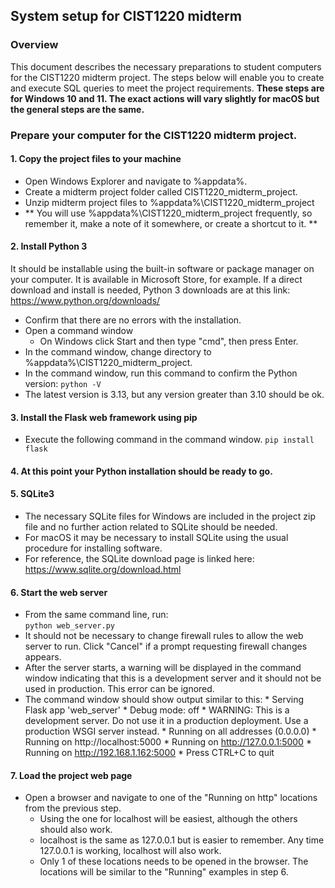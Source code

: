 ## System setup for CIST1220 midterm

### Overview
This document describes the necessary preparations to student computers for the CIST1220 midterm project. The steps below will enable you to create and execute SQL queries to meet the project requirements. **These steps are for Windows 10 and 11.  The exact actions will vary slightly for macOS but the general steps are the same.**

### Prepare your computer for the CIST1220 midterm project.

#### 1. Copy the project files to your machine
- Open Windows Explorer and navigate to %appdata%.
- Create a midterm project folder called CIST1220_midterm_project.
- Unzip midterm project files to %appdata%\CIST1220_midterm_project
- ** You will use %appdata%\CIST1220_midterm_project frequently, so remember it, make a note of it somewhere, or create a shortcut to it. **

#### 2. Install Python 3
It should be installable using the built-in software or package manager on your computer.  It is available in Microsoft Store, for example.  If a direct download and install is needed, Python 3 downloads are at this link:
https://www.python.org/downloads/

- Confirm that there are no errors with the installation.  
- Open a command window
    - On Windows click Start and then type "cmd", then press Enter.
- In the command window, change directory to %appdata%\CIST1220_midterm_project.
- In the command window, run this command to confirm the Python version:
    `python -V`
- The latest version is 3.13, but any version greater than 3.10 should be ok.

#### 3. Install the Flask web framework using pip
- Execute the following command in the command window.
    `pip install flask`

#### 4. At this point your Python installation should be ready to go.

#### 5. SQLite3
- The necessary SQLite files for Windows are included in the project zip file and no further action related to SQLite should be needed.  
- For macOS it may be necessary to install SQLite using the usual procedure for installing software.
- For reference, the SQLite download page is linked here: https://www.sqlite.org/download.html

#### 6. Start the web server
- From the same command line, run:  
    `python web_server.py`
- It should not be necessary to change firewall rules to allow the web server to run.  Click "Cancel" if a prompt requesting firewall changes appears.
- After the server starts, a warning will be displayed in the command window indicating that this is a development server and it should not be used in production.  This error can be ignored.
- The command window should show output similar to this: 
\* Serving Flask app 'web_server'
\* Debug mode: off
\* WARNING: This is a development server. Do not use it in a production deployment. Use a production WSGI server instead.
\* Running on all addresses (0.0.0.0)
\* Running on http://localhost:5000
\* Running on http://127.0.0.1:5000
\* Running on http://192.168.1.162:5000
\* Press CTRL+C to quit

#### 7. Load the project web page
- Open a browser and navigate to one of the "Running on http" locations from the previous step.  
    - Using the one for localhost will be easiest, although the others should also work.
    - localhost is the same as 127.0.0.1 but is easier to remember.  Any time 127.0.0.1 is working, localhost will also work.
    - Only 1 of these locations needs to be opened in the browser.  The locations will be similar to the "Running" examples in step 6.
